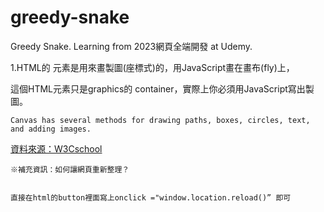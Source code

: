 # greedy-snake
Greedy Snake. 
Learning from 2023網頁全端開發 at Udemy.

1.HTML的 <canvas> 元素是用來畫製圖(座標式)的，用JavaScript畫在畫布(fly)上， 
  
  <canvas>這個HTML元素只是graphics的 container，實際上你必須用JavaScript寫出製圖。
    
    Canvas has several methods for drawing paths, boxes, circles, text, and adding images.
    
    
  <a href="https://www.w3schools.com/html/html5_canvas.asp">資料來源：W3Cschool</a>

    
    ※補充資訊：如何讓網頁重新整理？

    
    直接在html的button裡面寫上onclick ="window.location.reload()” 即可
